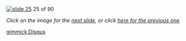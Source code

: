 [![slide 25](https://dl.dropboxusercontent.com/u/2977490/presentations/cookbook/img25.jpg)](26.md)
25 of 90

_Click on the image for the [next slide](26.md), or click [here for the previous one](24.md)_

[gimmick:Disqus](theodox-github)